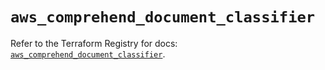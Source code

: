 # `aws_comprehend_document_classifier`

Refer to the Terraform Registry for docs: [`aws_comprehend_document_classifier`](https://registry.terraform.io/providers/hashicorp/aws/5.49.0/docs/resources/comprehend_document_classifier).
